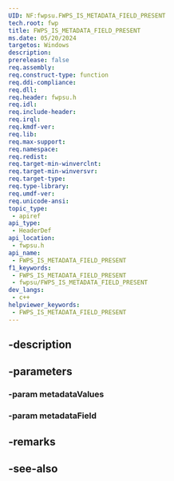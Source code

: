 ```yaml
---
UID: NF:fwpsu.FWPS_IS_METADATA_FIELD_PRESENT
tech.root: fwp
title: FWPS_IS_METADATA_FIELD_PRESENT
ms.date: 05/20/2024
targetos: Windows
description: 
prerelease: false
req.assembly: 
req.construct-type: function
req.ddi-compliance: 
req.dll: 
req.header: fwpsu.h
req.idl: 
req.include-header: 
req.irql: 
req.kmdf-ver: 
req.lib: 
req.max-support: 
req.namespace: 
req.redist: 
req.target-min-winverclnt: 
req.target-min-winversvr: 
req.target-type: 
req.type-library: 
req.umdf-ver: 
req.unicode-ansi: 
topic_type:
 - apiref
api_type:
 - HeaderDef
api_location:
 - fwpsu.h
api_name:
 - FWPS_IS_METADATA_FIELD_PRESENT
f1_keywords:
 - FWPS_IS_METADATA_FIELD_PRESENT
 - fwpsu/FWPS_IS_METADATA_FIELD_PRESENT
dev_langs:
 - c++
helpviewer_keywords:
 - FWPS_IS_METADATA_FIELD_PRESENT
---
```


## -description

## -parameters

### -param metadataValues

### -param metadataField

## -remarks

## -see-also

